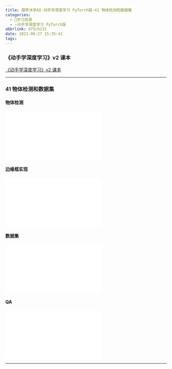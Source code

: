 ```yaml
---
title: 跟李沐学AI-动手学深度学习 PyTorch版-41 物体检测和数据集
categories:
  - 🌙学习资源
  - ⭐动手学深度学习 PyTorch版
abbrlink: d75cb232
date: 2021-06-27 15:35:41
tags:
---
```


### 《动手学深度学习》v2 课本

[《动手学深度学习》v2 课本](http://zh.d2l.ai/)

***

### 41 物体检测和数据集

#### 物体检测

<iframe src="//player.bilibili.com/player.html?aid=206250574&bvid=BV1Lh411Y7LX&cid=360492982&page=1" scrolling="no" border="0" frameborder="no" framespacing="0" allowfullscreen="true"> </iframe>

<!--more-->

#### 边缘框实现

<iframe src="//player.bilibili.com/player.html?aid=206250574&bvid=BV1Lh411Y7LX&cid=360494934&page=2" scrolling="no" border="0" frameborder="no" framespacing="0" allowfullscreen="true"> </iframe>

#### 数据集

<iframe src="//player.bilibili.com/player.html?aid=206250574&bvid=BV1Lh411Y7LX&cid=360495626&page=3" scrolling="no" border="0" frameborder="no" framespacing="0" allowfullscreen="true"> </iframe>

#### QA

<iframe src="//player.bilibili.com/player.html?aid=206250574&bvid=BV1Lh411Y7LX&cid=360497382&page=4" scrolling="no" border="0" frameborder="no" framespacing="0" allowfullscreen="true"> </iframe>

***

